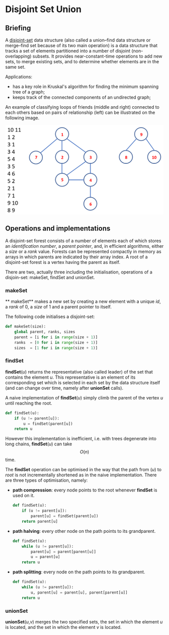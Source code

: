 # Disjoint Set Union

## Briefing
A [disjoint-set](https://en.wikipedia.org/wiki/Disjoint-set_data_structure) data structure (also called a union–find data structure or merge–find set because of its two main operation) is a data structure that tracks a set of elements partitioned into a number of disjoint (non-overlapping) subsets. It provides near-constant-time operations to add new sets, to merge existing sets, and to determine whether elements are in the same set.

Applications:

- has a key role in Kruskal's algorithm for finding the minimum spanning tree of a graph;
- keeps track of the connected components of an undirected graph;

An example of classifying loops of friends (middle and right) connected to each others based on pairs of relationship (left) can be illustrated on the following image.

![Example of a Disjoint Set Union](../../.gitbook/assets/dsu.png)


## Operations and implementations
A disjoint-set forest consists of a number of elements each of which stores an _identification number_, a _parent pointer_, and, in efficient algorithms, either a _size_ or a _rank_ value. Forests can be represented compactly in memory as arrays in which parents are indicated by their array index. A root of a disjoint-set forest is a vertex having the parent as itself.

There are two, actually three including the initialisation, operations of a disjoin-set: makeSet, findSet and unionSet.

### makeSet
** makeSet** makes a new set by creating a new element with a unique _id_, a _rank_ of 0, a _size_ of 1 and a parent pointer to itself.

The following code initialises a disjoint-set:

```python
def makeSet(size):
    global parent, ranks, sizes
    parent = [i for i in range(size + 1)]
    ranks  = [0 for i in range(size + 1)]
    sizes  = [1 for i in range(size + 1)]
```


### findSet
**findSet**\(_u_\) returns the representative (also called leader) of the set that contains the element _u_. This representative is an element of its corresponding set which is selected in each set by the data structure itself (and can change over time, namely after **unionSet** calls).

A naive implementation of **findSet**\(_u_\) simply climb the parent of the vertex _u_ until reaching the root. 

```python
def findSet(u):
    if (u != parent[u]):
        u = findSet(parent[u])       
    return u
```

However this implementation is inefficient, i.e. with trees degenerate into long chains, **findSet**\(_u_\) can take $$O(n)$$ time. 

The **findSet** operation can be optimised in the way that the path from \(_u_\) to _root_ is not incrementally shortened as in the naive implementation. There are three types of optimisation, namely:

- **path compression**: every node points to the root whenever **findSet** is used on it.
  ```python
  def findSet(u):
      if (u != parent[u]):
          parent[u] = findSet(parent[u])       
      return parent[u]
  ```
- **path halving**: every other node on the path points to its grandparent.
  ```python
  def findSet(u):
      while (u != parent[u]):
          parent[u] = parent[parent[u]]
          u = parent[u]      
      return u
  ```
- **path splitting**: every node on the path points to its grandparent.
  ```python
  def findSet(u):
      while (u != parent[u]):
          u, parent[u] = parent[u], parent[parent[u]]   
      return u
  ```


### unionSet
**unionSet**\(_u_,_v_\) merges the two specified sets, the set in which the element _u_ is located, and the set in which the element _v_ is located.

